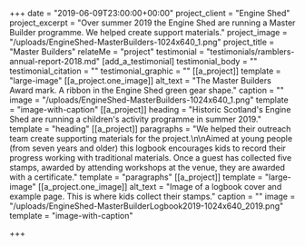 +++
date = "2019-06-09T23:00:00+00:00"
project_client = "Engine Shed"
project_excerpt = "Over summer 2019 the Engine Shed are running a Master Builder programme. We helped create support materials."
project_image = "/uploads/EngineShed-MasterBuilders-1024x640_1.png"
project_title = "Master Builders"
relateMe = "project"
testimonial = "testimonials/ramblers-annual-report-2018.md"
[add_a_testimonial]
testimonial_body = ""
testimonial_citation = ""
testimonial_graphic = ""
[[a_project]]
template = "large-image"
[[a_project.one_image]]
alt_text = "The Master Builders Award mark. A ribbon in the Engine Shed green gear shape."
caption = ""
image = "/uploads/EngineShed-MasterBuilders-1024x640_1.png"
template = "image-with-caption"
[[a_project]]
heading = "Historic Scotland's Engine Shed are running a children's activity programme in summer 2019."
template = "heading"
[[a_project]]
paragraphs = "We helped their outreach team create supporting materials for the project.\n\nAimed at young people (from seven years and older) this logbook encourages kids to record their progress working with traditional materials. Once a guest has collected five stamps, awarded by attending workshops at the venue, they are awarded with a certificate."
template = "paragraphs"
[[a_project]]
template = "large-image"
[[a_project.one_image]]
alt_text = "Image of a logbook cover and example page. This is where kids collect their stamps."
caption = ""
image = "/uploads/EngineShed-MasterBuilderLogbook2019-1024x640_2019.png"
template = "image-with-caption"

+++
